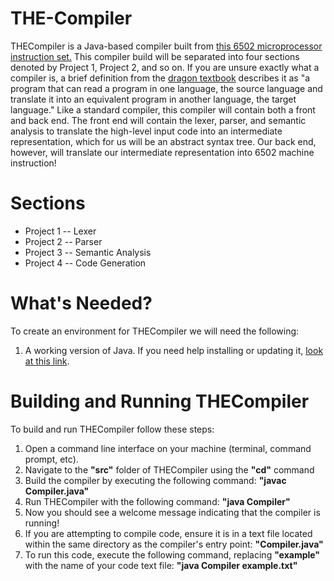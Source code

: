 # THE-Compiler

THECompiler is a Java-based compiler built from [this 6502 microprocessor instruction set.](https://www.labouseur.com/commondocs/6502alan-instruction-set.pdf) This compiler build will be separated into four sections denoted by Project 1, Project 2, and so on. If you are unsure exactly what a compiler is, a brief definition from the [dragon textbook](https://www.amazon.com/Compilers-Principles-Techniques-Tools-Edition/dp/0321486811) describes it as "a program that can read a program in one lan­guage, the source language and translate it into an equivalent program in another language, the target language." Like a standard compiler, this compiler will contain both a front and back end. The front end will contain the lexer, parser, and semantic analysis to translate the high-level input code into an intermediate representation, which for us will be an abstract syntax tree. Our back end, however, will translate our intermediate representation into 6502 machine instruction!

# Sections
- Project 1 -- Lexer
- Project 2 -- Parser
- Project 3 -- Semantic Analysis
- Project 4 -- Code Generation

# What's Needed?
To create an environment for THECompiler we will need the following:

1. A working version of Java. If you need help installing or updating it, [look at this link](https://www.java.com/en/download/help/download_options.html).

# Building and Running THECompiler
To build and run THECompiler follow these steps:

1. Open a command line interface on your machine (terminal, command prompt, etc).
2. Navigate to the **"src"** folder of THECompiler using the **"cd"** command
3. Build the compiler by executing the following command: **"javac Compiler.java"**
4. Run THECompiler with the following command: **"java Compiler"**
5. Now you should see a welcome message indicating that the compiler is running!
6. If you are attempting to compile code, ensure it is in a text file located within the same directory as the compiler's entry point: **"Compiler.java"**
7. To run this code, execute the following command, replacing **"example"** with the name of your code text file: **"java Compiler example.txt"**

